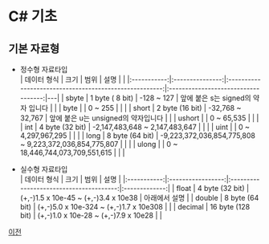 # C# 기초

## 기본 자료형
- 정수형 자료타입</br>
| 데이터 형식 |       크기      |                          범위                          |                 설명                |   |
|:-----------:|:---------------:|:------------------------------------------------------:|:-----------------------------------:|---|
|    sbyte    | 1 byte ( 8 bit) |                       -128 ~ 127                       |  앞에 붙은 s는 signed의 약자 입니다 |   |
|     byte    |                 |                         0 ~ 255                        |                                     |   |
|    short    | 2 byte (16 bit) |                    -32,768 ~ 32,767                    | 앞에 붙은 u는 unsigned의 약자입니다 |   |
|    ushort   |                 |                       0 ~ 65,535                       |                                     |   |
|     int     | 4 byte (32 bit) |             -2,147,483,648 ~ 2,147,483,647             |                                     |   |
|     uint    |                 |                    0 ~ 4,297,967,295                   |                                     |   |
|     long    | 8 byte (64 bit) | -9,223,372,036,854,775,808 ~ 9,223,372,036,854,775,807 |                                     |   |
|    ulong    |                 |             0 ~ 18,446,744,073,709,551,615             |                                     |   |

- 실수형 자료타입</br>
| 데이터 형식 |        크기       |                   범위                  |      설명     |
|:-----------:|:-----------------:|:---------------------------------------:|:-------------:|
|    float    |  4 byte (32 bit)  |  (+,-)1.5 x 10e-45 ~ (+,-)3.4 x 10e38   | 아래에서 설명 |
|    double   |  8 byte (64 bit)  | (+,-)5.0 x 10e-324 ~ (+,-)1.7 x 10e308  |               |
|   decimal   | 16 byte (128 bit) |  (+,-)1.0 x 10e-28 ~ (+,-)7.9 x 10e28   |               |


[이전](https://github.com/1994wjdwodbs/StudyCSharp21)

